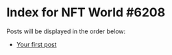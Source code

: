 # Index for NFT World #6208
Posts will be displayed in the order below:

- [Your first post](./001-first.md)

